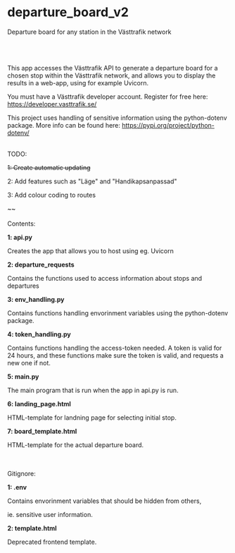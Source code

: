 # departure_board_v2

Departure board for any station in the Västtrafik network
<br><br>

<br><br>
This app accesses the Västtrafik API to generate a departure board for a chosen stop within the Västtrafik network, and allows you to display the results in a web-app, using for example Uvicorn.<p>
You must have a Västtrafik developer account. Register for free here: https://developer.vasttrafik.se/<p>
This project uses handling of sensitive information using the python-dotenv package.
More info can be found here: https://pypi.org/project/python-dotenv/<p>
<br>
TODO:<p>
~~1: Create automatic updating~~<p>
2: Add features such as "Läge" and "Handikapsanpassad"<p>
3: Add colour coding to routes<p>~~
<br><br>
Contents:<p>
**1: api.py<p>**
Creates the app that allows you to host using eg. Uvicorn<p>
**2: departure_requests<p>**
Contains the functions used to access information about stops and departures<p>
**3: env_handling.py<p>**
Contains functions handling envorinment variables using the python-dotenv package.<p>
**4: token_handling.py<p>**
Contains functions handling the access-token needed. A token is valid for 24 hours, and these functions make sure the token is valid, and requests a new one if not.<p>
**5: main.py<p>**
The main program that is run when the app in api.py is run.<p>
**6: landing_page.html<p>**
HTML-template for landning page for selecting initial stop.<p>
**7: board_template.html<p>**
HTML-template for the actual departure board.<p>
<br><br>
Gitignore:<p>
**1: .env<p>**
Contains envorinment variables that should be hidden from others, <p>
ie. sensitive user information.<p>
**2: template.html<p>**
Deprecated frontend template.<p>
